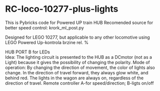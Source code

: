 # RC-loco-10277-plus-lights
This is Pybricks code for Powered UP train HUB
Recomended source for better speed control: krork_ml_post.py

Designed for LEGO 10277, but applicable to any other locomotive using LEGO Powered Up-kontrola brzine rel. %

HUB PORT B for LEDs          
Idea:
 The lighting circuit is presented to the HUB as a DCmotor (not as a Light) because it gives the possibility of changing the polarity.
Mode of operation:
 By changing the direction of movement, the color of lights also change.
 In the direction of travel forward, they always glow white, and behind red.
 The lights in the wagon are always on, regardless of the direction of travel.
 Remote controller A-for speed/direction; B-ligts on/off
